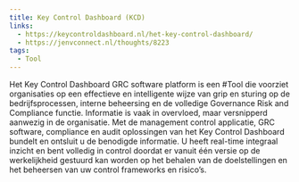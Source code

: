 ```yaml
---
title: Key Control Dashboard (KCD)
links:
  - https://keycontroldashboard.nl/het-key-control-dashboard/
  - https://jenvconnect.nl/thoughts/8223
tags:
  - Tool
---
```

Het Key Control Dashboard GRC software platform is een #Tool die voorziet organisaties op een effectieve en intelligente wijze van grip en sturing op de bedrijfsprocessen, interne beheersing en de volledige Governance Risk and Compliance functie. Informatie is vaak in overvloed, maar versnipperd aanwezig in de organisatie. Met de management control applicatie, GRC software, compliance en audit oplossingen van het Key Control Dashboard bundelt en ontsluit u de benodigde informatie. U heeft real-time integraal inzicht en bent volledig in control doordat er vanuit één versie op de werkelijkheid gestuurd kan worden op het behalen van de doelstellingen en het beheersen van uw control frameworks en risico’s.
